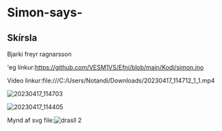 # Simon-says-
## Skírsla
Bjarki freyr ragnarsson

'eg
línkur:https://github.com/VESM1VS/Efni/blob/main/Kodi/simon.ino 

Video linkur:file:///C:/Users/Notandi/Downloads/20230417_114712_1_1.mp4 

![20230417_114703](https://user-images.githubusercontent.com/130507297/232484199-2f858536-1023-428a-b7c5-e63a9fe58cdc.jpg)

![20230417_114405](https://user-images.githubusercontent.com/130507297/232484237-c34ce423-0503-4804-9f53-f0da9fac01bf.jpg)

Mynd af svg file:![drasll 2](https://user-images.githubusercontent.com/130507297/232481404-23e3a3e5-fdf1-4923-97d0-c8b8c481ceb2.svg)
